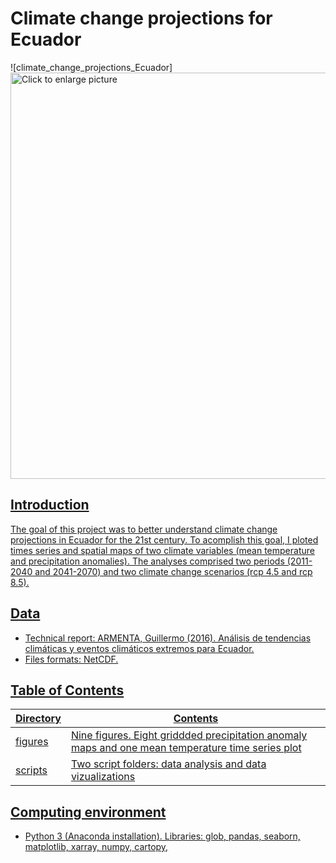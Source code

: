 # Climate change projections for Ecuador

![climate_change_projections_Ecuador] <a href="https://drive.google.com/uc?export=view&id=<1gu-YU5yUHHQOmuCr2h9YGyZ1G3m-kCXP>"><img src="https://drive.google.com/uc?export=view&id=<1gu-YU5yUHHQOmuCr2h9YGyZ1G3m-kCXP>" style="width: 650px; max-width: 100%; height: auto" title="Click to enlarge picture" />

## Introduction

The goal of this project was to better understand climate change projections in Ecuador for the 21st century. To acomplish this goal, I ploted times series
and spatial maps of two climate variables (mean temperature and precipitation anomalies). The analyses comprised two periods (2011-2040 and 2041-2070) 
and two climate change scenarios (rcp 4.5 and rcp 8.5). 

## Data

* Technical report: ARMENTA, Guillermo (2016). Análisis de tendencias climáticas y eventos climáticos extremos para Ecuador.
* Files formats: NetCDF.

## Table of Contents

| Directory  | Contents  |
|---|---|
|  figures | Nine figures. Eight griddded precipitation anomaly maps and one mean temperature time series plot|
| scripts  | Two script folders: data analysis and data vizualizations|

## Computing environment

* Python 3 (Anaconda installation). Libraries: glob, pandas, seaborn, matplotlib, xarray, numpy, cartopy, 
